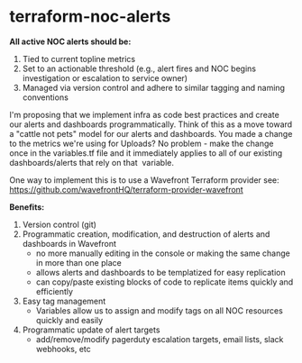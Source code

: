 # terraform-noc-alerts

**All active NOC alerts should be:**
1. Tied to current topline metrics
2. Set to an actionable threshold (e.g., alert fires and NOC begins investigation or escalation to service owner)
3. Managed via version control and adhere to similar tagging and naming conventions

I'm proposing that we implement infra as code best practices and create our alerts and dashboards programmatically. Think of this as a move toward a "cattle not pets" model for our alerts and dashboards. You made a change to the metrics we're using for Uploads? No problem - make the change once in the variables.tf file and it immediately applies to all of our existing dashboards/alerts that rely on that  variable.

One way to implement this is to use a Wavefront Terraform provider
    see: https://github.com/wavefrontHQ/terraform-provider-wavefront

**Benefits:**
1. Version control (git)
2. Programmatic creation, modification, and destruction of alerts and dashboards in Wavefront
    - no more manually editing in the console or making the same change in more than one place
    - allows alerts and dashboards to be templatized for easy replication
    - can copy/paste existing blocks of code to replicate items quickly and efficiently
3. Easy tag management 
    - Variables allow us to assign and modify tags on all NOC resources quickly and easily
4. Programmatic update of alert targets
    - add/remove/modify pagerduty escalation targets, email lists, slack webhooks, etc

